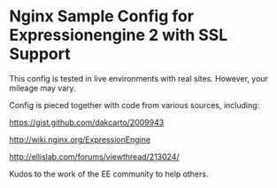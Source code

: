 Nginx Sample Config for Expressionengine 2 with SSL Support
====================================

This config is tested in live environments with real sites. However, your mileage may vary.

Config is pieced together with code from various sources, including:

https://gist.github.com/dakcarto/2009943

http://wiki.nginx.org/ExpressionEngine

http://ellislab.com/forums/viewthread/213024/

Kudos to the work of the EE community to help others.

